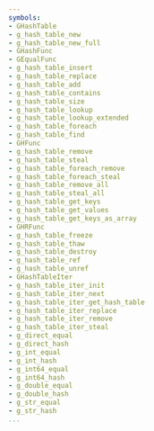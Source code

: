 ```yaml
---
symbols:
- GHashTable
- g_hash_table_new
- g_hash_table_new_full
- GHashFunc
- GEqualFunc
- g_hash_table_insert
- g_hash_table_replace
- g_hash_table_add
- g_hash_table_contains
- g_hash_table_size
- g_hash_table_lookup
- g_hash_table_lookup_extended
- g_hash_table_foreach
- g_hash_table_find
- GHFunc
- g_hash_table_remove
- g_hash_table_steal
- g_hash_table_foreach_remove
- g_hash_table_foreach_steal
- g_hash_table_remove_all
- g_hash_table_steal_all
- g_hash_table_get_keys
- g_hash_table_get_values
- g_hash_table_get_keys_as_array
- GHRFunc
- g_hash_table_freeze
- g_hash_table_thaw
- g_hash_table_destroy
- g_hash_table_ref
- g_hash_table_unref
- GHashTableIter
- g_hash_table_iter_init
- g_hash_table_iter_next
- g_hash_table_iter_get_hash_table
- g_hash_table_iter_replace
- g_hash_table_iter_remove
- g_hash_table_iter_steal
- g_direct_equal
- g_direct_hash
- g_int_equal
- g_int_hash
- g_int64_equal
- g_int64_hash
- g_double_equal
- g_double_hash
- g_str_equal
- g_str_hash
...
```


